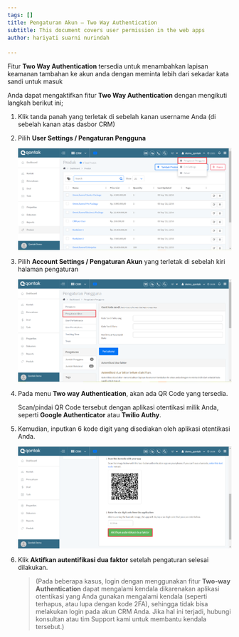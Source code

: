 ```yaml
---
tags: []
title: Pengaturan Akun – Two Way Authentication
subtitle: This document covers user permission in the web apps
author: hariyati suarni nurindah

---
```

Fitur **Two Way Authentication** tersedia untuk menambahkan lapisan keamanan tambahan ke akun anda dengan meminta lebih dari sekadar kata sandi untuk masuk

Anda dapat mengaktifkan fitur **Two Way Authentication** dengan mengikuti langkah berikut ini;

1. Klik tanda panah yang terletak di sebelah kanan username Anda (di sebelah kanan atas dasbor CRM)
2. Pilih **User Settings / Pengaturan Pengguna**

   ![](/uploads/pengguna1.PNG)
3. Pilih **Account Settings / Pengaturan Akun** yang terletak di sebelah kiri halaman pengaturan

   ![](/uploads/pengaturanakun7.PNG)
4. Pada menu **Two way Authentication**, akan ada QR Code yang tersedia. 

   Scan/pindai QR Code tersebut dengan aplikasi otentikasi milik Anda, seperti **Google Authenticator** atau **Twilio Authy**.
5. Kemudian, inputkan 6 kode digit yang disediakan oleh aplikasi otentikasi Anda.

   ![](/uploads/pengaturanakun8.PNG)
6. Klik **Aktifkan autentifikasi dua faktor** setelah pengaturan selesai dilakukan.

   > (Pada beberapa kasus, login dengan menggunakan fitur **Two-way Authentication** dapat mengalami kendala dikarenakan aplikasi otentikasi yang Anda gunakan mengalami kendala (seperti terhapus, atau lupa dengan kode 2FA), sehingga tidak bisa melakukan login pada akun CRM Anda. Jika hal ini terjadi, hubungi konsultan atau tim Support kami untuk membantu kendala tersebut.)